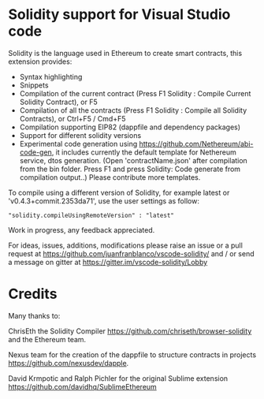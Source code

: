 # Solidity support for Visual Studio code
Solidity is the language used in Ethereum to create smart contracts, this extension provides: 

* Syntax highlighting
* Snippets
* Compilation of the current contract (Press F1 Solidity : Compile Current Solidity Contract), or F5 
* Compilation of all the contracts (Press F1 Solidity : Compile all Solidity Contracts), or Ctrl+F5 / Cmd+F5
* Compilation supporting EIP82 (dappfile and dependency packages)
* Support for different solidity versions
* Experimental code generation using https://github.com/Nethereum/abi-code-gen, it includes currently the default template for Nethereum service, dtos generation. 
  (Open 'contractName.json' after compilation from the bin folder. Press F1 and press Solidity: Code generate from compilation output..)
  Please contribute more templates.


To compile using a different version of Solidity, for example latest or 'v0.4.3+commit.2353da71', use the user settings as follow:

```
"solidity.compileUsingRemoteVersion" : "latest"
```

Work in progress, any feedback appreciated.

For ideas, issues, additions, modifications please raise an issue or a pull request at https://github.com/juanfranblanco/vscode-solidity/
and / or send a message on gitter at https://gitter.im/vscode-solidity/Lobby

# Credits

Many thanks to:

ChrisEth the Solidity Compiler https://github.com/chriseth/browser-solidity and the Ethereum team.

Nexus team for the creation of the dappfile to structure contracts in projects https://github.com/nexusdev/dapple.

David Krmpotic and Ralph Pichler for the original Sublime extension
https://github.com/davidhq/SublimeEthereum
